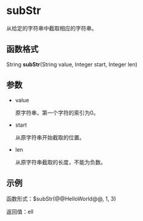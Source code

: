 # subStr<a name="dayu_01_0486"></a>

从给定的字符串中截取相应的字符串。

## 函数格式<a name="zh-cn_topic_0126423667_section1644216138434"></a>

String  **subStr**\(String value, Integer start, Integer len\)

## 参数<a name="zh-cn_topic_0126423667_section16381557184317"></a>

-   value

    原字符串，第一个字符的索引为0。

-   start

    从原字符串开始截取的位置。

-   len

    从原字符串截取的长度，不能为负数。


## 示例<a name="zh-cn_topic_0126423667_section20520313194417"></a>

函数形式：$subStr\(@@HelloWorld@@, 1, 3\)

返回值：ell

